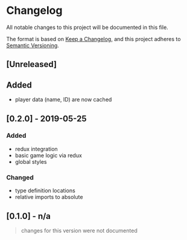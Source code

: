 # Changelog

All notable changes to this project will be documented in this file.

The format is based on [Keep a Changelog](https://keepachangelog.com/en/1.0.0/),
and this project adheres to [Semantic Versioning](https://semver.org/spec/v2.0.0.html).

## [Unreleased]

## Added

- player data (name, ID) are now cached

## [0.2.0] - 2019-05-25

### Added

- redux integration
- basic game logic via redux
- global styles

### Changed

- type definition locations
- relative imports to absolute

## [0.1.0] - n/a

> changes for this version were not documented
